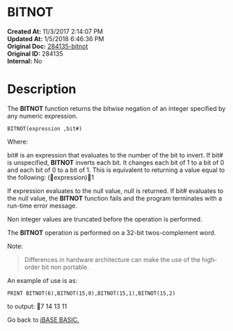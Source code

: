 # BITNOT

**Created At:** 11/3/2017 2:14:07 PM  
**Updated At:** 1/5/2018 6:46:36 PM  
**Original Doc:** [284135-bitnot](https://docs.jbase.com/36868-jbase-basic/284135-bitnot)  
**Original ID:** 284135  
**Internal:** No  


# Description

The **BITNOT** function returns the bitwise negation of an integer specified by any numeric expression.

```
BITNOT(expression ,bit#)
```

Where:

bit# is an expression that evaluates to the number of the bit to invert. If bit# is unspecified, **BITNOT** inverts each bit. It changes each bit of 1 to a bit of 0 and each bit of 0 to a bit of 1. This is equivalent to returning a value equal to the following: (expression)1

If expression evaluates to the null value, null is returned. If bit# evaluates to the null value, the **BITNOT** function fails and the program terminates with a run-time error message.

Non integer values are truncated before the operation is performed.

The **BITNOT** operation is performed on a 32-bit twos-complement word.

Note:


> Differences in hardware architecture can make the use of the high-order bit non portable.


An example of use is as:

```
PRINT BITNOT(6),BITNOT(15,0),BITNOT(15,1),BITNOT(15,2)
```

to output:
7 14 13 11



Go back to [jBASE BASIC.](./../jbase-basic-programmers-reference-guide)
